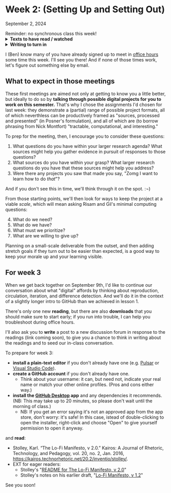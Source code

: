 
# Week 2: (Setting Up and Setting Out)
<span class="date">September 2, 2024</span>

<div class="alert alert-danger">Reminder: no synchronous class this week!</div>

<section class="prereqs">
<details><summary><strong>Texts to have read / watched</strong></summary>
    <ul>
        <li>Posner, Miriam. “How Did They Make That? The Video!” Miriam Posner's Blog, April 17, 2014. <a href="http://miriamposner.com/blog/how-did-they-make-that-the-video/">http://miriamposner.com/blog/how-did-they-make-that-the-video/</a>.</li>
        <li>Posner, Miriam. How Did They Make That? 29 Aug. 2013, <a href="https://miriamposner.com/blog/how-did-they-make-that/">https://miriamposner.com/blog/how-did-they-make-that/</a>.</li>
        <li>Risam, Roopika, and Alex Gil. “Introduction: The Questions of Minimal Computing.” Digital Humanities Quarterly, vol. 16, no. 2, 2022, <a href="http://www.digitalhumanities.org/dhq/vol/16/2/000646/000646.html">http://www.digitalhumanities.org/dhq/vol/16/2/000646/000646.html</a></li>
    </ul>
</details>
<details><summary><strong>Writing to turn in</strong></summary>
    <ul>
        <li>survey about your work environment, etc, including a letter to Ben in response to his, if you didn't during lesson 1</li>
        <li>an intro post to the <a href="{{site.github_url}}/discussions/1">discussion forum</a></li>
    </ul>
</details>
</section>


I (Ben) know many of you have already signed up to meet in [office hours](office) some time this week. I'll see you there! And if none of those times work, let's figure out something else by email.

## What to expect in those meetings

These first meetings are aimed not only at getting to know you a little better, but ideally to do so by **talking through possible digital projects for you to work on this semester.** That's why I chose the assignments I'd chosen for last week: they demonstrate a (partial) range of possible project formats, all of which neverthless can be productively framed as "sources, processed and presented" (in Posner's formulation), and all of which are (to borrow phrasing from Nick Montfort) "tractable, computational, and interesting."

<div class="alert alert-success">
<p>To prep for the meeting, then, I encourage you to consider these questions:</p>

<ol>
    <li>What questions do you have within your larger research agenda? What sources might help you gather evidence in pursuit of responses to those questions?</li>
    <li>What sources do you have within your grasp? What larger research questions do you have that these sources might help you address?</li>
    <li>Were there any projects you saw that made you say, "Zomg I want to learn how to do <em>that</em>"?</li>
</ol>
</div>

And if you don't see this in time, we'll think through it on the spot. :¬)

From those starting points, we'll then look for ways to keep the project at a viable _scale_, which will mean asking Risam and Gil's minimal computing questions:

4. What do we need?
5. What do we have?
6. What must we prioritize?
7. What are we willing to give up?

Planning on a small-scale deliverable from the outset, and then adding stretch goals if they turn out to be easier than expected, is a good way to keep your morale up and your learning visible.


## For week 3

When we get back together on September 9th, I'd like to continue our conversation about what "digital" affords by thinking about reproduction, circulation, iteration, and difference detection. And we'll do it in the context of a slightly longer intro to GitHub than we achieved in lesson 1.

There's only one new **reading**, but there are also **downloads** that you should make sure to start early; if you run into trouble, I can help you troubleshoot during office hours. 

I'll also ask you to **write** a post to a new discussion forum in response to the readings (link coming soon), to give you a chance to think in writing about the readings and to seed our in-class conversation. 


To prepare for week 3:

* **install a plain-text editor** if you don't already have one (e.g. [Pulsar](https://pulsar-edit.dev/) or [Visual Studio Code](https://code.visualstudio.com/)).
* **create a GitHub account** if you don't already have one. 
    - Think about your username: it can, but need not, indicate your real name or match your other online profiles. (Pros and cons either way.)
* **install the [GitHub Desktop](https://desktop.github.com) app** and any dependencies it recommends. (NB: This may take up to 20 minutes, so please don't wait until the morning of class.)
    - NB: If you get an error saying it's not an approved app from the app store, don't worry: it's safe! In this case, istead of double-clicking to open the installer, right-click and choose "Open" to give yourself permission to open it anyway.

and **read**:

* Stolley, Karl. “The Lo-Fi Manifesto, v 2.0.” Kairos: A Journal of Rhetoric, Technology, and Pedagogy, vol. 20, no. 2, Jan. 2016, <a href="https://kairos.technorhetoric.net/20.2/inventio/stolley/">https://kairos.technorhetoric.net/20.2/inventio/stolley/</a>.
* EXT for eager readers:
    - Stolley's "[README for The Lo-Fi Manifesto, v 2.0](https://kairos.technorhetoric.net/20.2/inventio/stolley/readme/)"
    - Stolley's notes on his earlier draft, "[Lo-Fi Manifesto, v 1.2](https://kairos.technorhetoric.net/20.2/inventio/stolley/1.2)"


See you soon!
